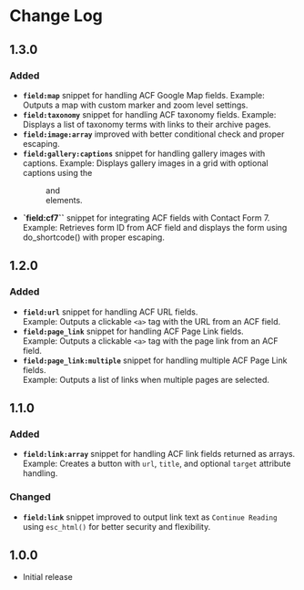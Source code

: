 # Change Log

## 1.3.0

### Added
- **`field:map`** snippet for handling ACF Google Map fields.
  Example: Outputs a map with custom marker and zoom level settings.
- **`field:taxonomy`** snippet for handling ACF taxonomy fields.
  Example: Displays a list of taxonomy terms with links to their archive pages.
- **`field:image:array`** improved with better conditional check and proper escaping.
- **`field:gallery:captions`** snippet for handling gallery images with captions.
  Example: Displays gallery images in a grid with optional captions using the <figure> and <figcaption> elements.
- **`field:cf7``** snippet for integrating ACF fields with Contact Form 7.
  Example: Retrieves form ID from ACF field and displays the form using do_shortcode() with proper escaping.

## 1.2.0

### Added
- **`field:url`** snippet for handling ACF URL fields.  
  Example: Outputs a clickable `<a>` tag with the URL from an ACF field.
- **`field:page_link`** snippet for handling ACF Page Link fields.  
  Example: Outputs a clickable `<a>` tag with the page link from an ACF field.
- **`field:page_link:multiple`** snippet for handling multiple ACF Page Link fields.  
  Example: Outputs a list of links when multiple pages are selected.

## 1.1.0

### Added
- **`field:link:array`** snippet for handling ACF link fields returned as arrays.  
  Example: Creates a button with `url`, `title`, and optional `target` attribute handling.

### Changed
- **`field:link`** snippet improved to output link text as `Continue Reading` using `esc_html()` for better security and flexibility.

## 1.0.0

- Initial release
